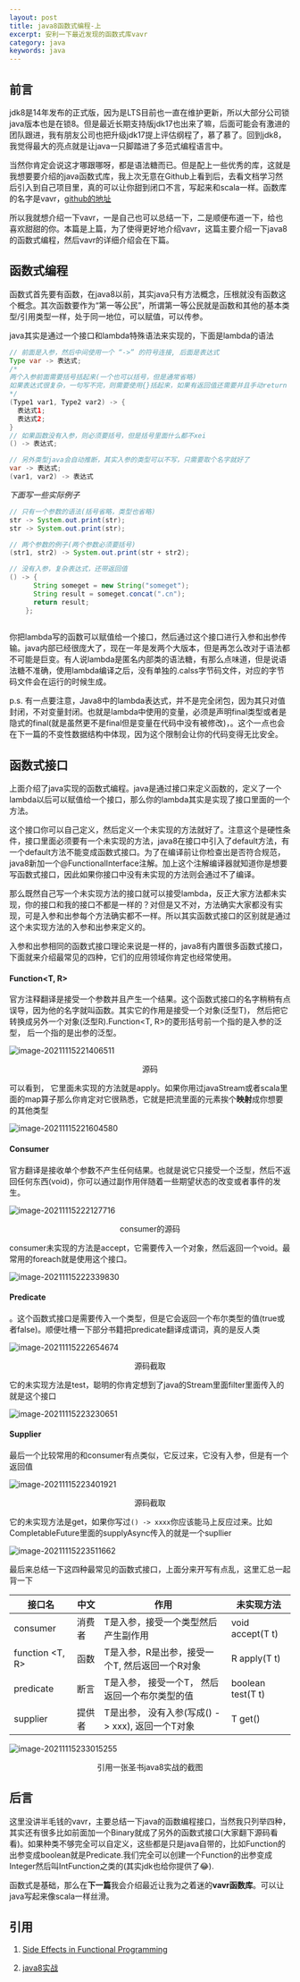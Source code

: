 ```yaml
---
layout: post
title: java8函数式编程-上
excerpt: 安利一下最近发现的函数式库vavr
category: java
keywords: java
---
```


## 前言

jdk8是14年发布的正式版，因为是LTS目前也一直在维护更新，所以大部分公司锁java版本也是在锁8。但是最近长期支持版jdk17也出来了嘛，后面可能会有激进的团队跟进，我有朋友公司也把升级jdk17提上评估纲程了，慕了慕了。回到jdk8，我觉得最大的亮点就是让java一只脚踏进了多范式编程语言中。

当然你肯定会说这才哪跟哪呀，都是语法糖而已。但是配上一些优秀的库，这就是我想要要介绍的java函数式库，我上次无意在Github上看到后，去看文档学习然后引入到自己项目里，真的可以让你甜到闭口不言，写起来和scala一样。函数库的名字是vavr，[github的地址](https://github.com/vavr-io/vavr)

所以我就想介绍一下vavr，一是自己也可以总结一下，二是顺便布道一下，给也喜欢甜甜的你。本篇是上篇，为了使得更好地介绍vavr，这篇主要介绍一下java8的函数式编程，然后vavr的详细介绍会在下篇。



## 函数式编程

函数式首先要有函数，在java8以前，其实java只有方法概念，压根就没有函数这个概念。其次函数要作为“第一等公民”，所谓第一等公民就是函数和其他的基本类型/引用类型一样，处于同一地位，可以赋值，可以传参。

java其实是通过一个接口和lambda特殊语法来实现的，下面是lambda的语法

```java
// 前面是入参，然后中间使用一个 “->” 的符号连接, 后面是表达式
Type var -> 表达式;
/*
两个入参前面需要括号括起来(一个也可以括号，但是通常省略)
如果表达式很复杂，一句写不完，则需要使用{}括起来，如果有返回值还需要并且手动return
*/
(Type1 var1, Type2 var2) -> {
  表达式1;
  表达式2;
}
// 如果函数没有入参，则必须要括号，但是括号里面什么都不xei
() -> 表达式;

// 另外类型java会自动推断，其实入参的类型可以不写，只需要取个名字就好了
var -> 表达式;
(var1, var2) -> 表达式
```

*下面写一些实际例子*

```java
// 只有一个参数的语法(括号省略，类型也省略)
str -> System.out.print(str);
str -> System.out.print(str);

// 两个参数的例子(两个参数必须要括号)
(str1, str2) -> System.out.print(str + str2);

// 没有入参，复杂表达式，还带返回值
() -> {
      String someget = new String("someget");
      String result = someget.concat(".cn");
      return result;
    };
  
```

你把lambda写的函数可以赋值给一个接口，然后通过这个接口进行入参和出参传输。java内部已经很庞大了，现在一年是发两个大版本，但是再怎么改对于语法都不可能是巨变。有人说lambda是匿名内部类的语法糖，有那么点味道，但是说语法糖不准确，使用lambda编译之后，没有单独的.calss字节码文件，对应的字节码文件会在运行的时候生成。

p.s. 有一点要注意，Java8中的lambda表达式，并不是完全闭包，因为其只对值封闭，不对变量封闭。也就是lambda中使用的变量，必须是声明final类型或者是隐式的final(就是虽然更不是final但是变量在代码中没有被修改)，。这个一点也会在下一篇的不变性数据结构中体现，因为这个限制会让你的代码变得无比安全。

## 函数式接口

上面介绍了java实现的函数式编程。java是通过接口来定义函数的，定义了一个lambda以后可以赋值给一个接口，那么你的lambda其实是实现了接口里面的一个方法。

这个接口你可以自己定义，然后定义一个未实现的方法就好了。注意这个是硬性条件，接口里面必须要有一个未实现的方法，java8在接口中引入了default方法，有一个default方法不能变成函数式接口。为了在编译前让你检查出是否符合规范，java8新加一个@FunctionalInterface注解。加上这个注解编译器就知道你是想要写函数式接口，因此如果你接口中没有未实现的方法则会通过不了编译。

那么既然自己写一个未实现方法的接口就可以接受lambda，反正大家方法都未实现，你的接口和我的接口不都是一样的？对但是又不对，方法确实大家都没有实现，可是入参和出参每个方法确实都不一样。所以其实函数式接口的区别就是通过这个未实现方法的入参和出参来定义的。

入参和出参相同的函数式接口理论来说是一样的，java8有内置很多函数式接口，下面就来介绍最常见的四种，它们的应用领域你肯定也经常使用。

#### Function<T, R>

官方注释翻译是接受一个参数并且产生一个结果。这个函数式接口的名字稍稍有点误导，因为他的名字就叫函数。其实它的作用是接受一个对象(泛型T)， 然后把它转换成另外一个对象(泛型R).Function<T, R>的菱形括号前一个指的是入参的泛型， 后一个指的是出参的泛型。

![image-20211115221406511](https://mypicgogo.oss-cn-hangzhou.aliyuncs.com/tuchuang20211115221406.png)

<center>源码</center>

可以看到， 它里面未实现的方法就是apply。如果你用过javaStream或者scala里面的map算子那么你肯定对它很熟悉，它就是把流里面的元素挨个**映射**成你想要的其他类型

![image-20211115221604580](https://mypicgogo.oss-cn-hangzhou.aliyuncs.com/tuchuang20211115221604.png)



#### Consumer<T> 

官方翻译是接收单个参数不产生任何结果。也就是说它只接受一个泛型，然后不返回任何东西(void)，你可以通过副作用伴随着一些期望状态的改变或者事件的发生。

![image-20211115222127716](https://mypicgogo.oss-cn-hangzhou.aliyuncs.com/tuchuang20211115222127.png)

<center>consumer的源码 </center>

consumer未实现的方法是accept，它需要传入一个对象，然后返回一个void。最常用的foreach就是使用这个接口。

![image-20211115222339830](https://mypicgogo.oss-cn-hangzhou.aliyuncs.com/tuchuang20211115222339.png)



#### Predicate<T>

。这个函数式接口是需要传入一个类型，但是它会返回一个布尔类型的值(true或者false)。顺便吐槽一下部分书籍把predicate翻译成谓词，真的是反人类

![image-20211115222654674](https://mypicgogo.oss-cn-hangzhou.aliyuncs.com/tuchuang20211115222654.png)

<center>源码截取</center>

它的未实现方法是test，聪明的你肯定想到了java的Stream里面filter里面传入的就是这个接口

![image-20211115223230651](https://mypicgogo.oss-cn-hangzhou.aliyuncs.com/tuchuang20211115223230.png)



#### Supplier<T>

最后一个比较常用的和consumer有点类似，它反过来，它没有入参，但是有一个返回值

![image-20211115223401921](https://mypicgogo.oss-cn-hangzhou.aliyuncs.com/tuchuang20211115223401.png)

<center>源码截取</center>

它的未实现方法是get，如果你写过`() -> xxxx`你应该能马上反应过来。比如CompletableFuture里面的supplyAsync传入的就是一个supllier

![image-20211115223511662](https://mypicgogo.oss-cn-hangzhou.aliyuncs.com/tuchuang20211115223511.png)

最后来总结一下这四种最常见的函数式接口，上面分来开写有点乱，这里汇总一起背一下

| 接口名          | 中文   | 作用                                             | 未实现方法        |
| --------------- | ------ | ------------------------------------------------ | ----------------- |
| consumer<T>     | 消费者 | T是入参，接受一个类型然后产生副作用              | void accept(T t)  |
| function <T, R> | 函数   | T是入参，R是出参，接受一个T, 然后返回一个R对象   | R apply(T t)      |
| predicate<T>    | 断言   | T是入参， 接受一个T， 然后返回一个布尔类型的值   | boolean test(T t) |
| supplier<T>     | 提供者 | T是出参， 没有入参(写成() -> xxx), 返回一个T对象 | T get()           |

![image-20211115233015255](https://mypicgogo.oss-cn-hangzhou.aliyuncs.com/tuchuang20211115233015.png)

<center>引用一张圣书java8实战的截图</center>



## 后言

这里没讲半毛钱的vavr，主要总结一下java的函数编程接口，当然我只列举四种，其实还有很多比如前面加一个Binary就成了另外的函数式接口(大家翻下源码看看)。如果种类不够完全可以自定义，这些都是只是java自带的，比如Function的出参变成boolean就是Predicate.我们完全可以创建一个Function的出参变成Integer然后叫IntFunction之类的(其实jdk也给你提供了😂).

函数式是基础，那么在**下一篇**我会介绍最近让我为之着迷的**vavr函数库**。可以让java写起来像scala一样丝滑。



## 引用

1. [Side Effects in Functional Programming](https://stackoverflow.com/questions/38331690/side-effects-in-functional-programming)

2. [java8实战](https://book.douban.com/subject/26772632/)

